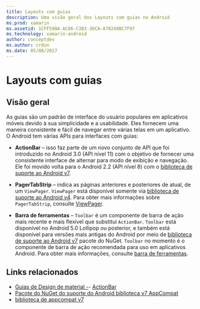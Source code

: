 ```yaml
---
title: Layouts com guias
description: Uma visão geral dos Layouts com guias no Android
ms.prod: xamarin
ms.assetid: 1CFF590A-AC86-C3B3-36CA-A70248BC7F97
ms.technology: xamarin-android
author: conceptdev
ms.author: crdun
ms.date: 05/08/2017
---
```


# <a name="tabbed-layouts"></a>Layouts com guias


## <a name="overview"></a>Visão geral

As guias são um padrão de interface do usuário populares em aplicativos móveis devido à sua simplicidade e a usabilidade. Eles fornecem uma maneira consistente e fácil de navegar entre várias telas em um aplicativo. O Android tem várias APIs para interfaces com guias: 

-   **ActionBar** &ndash; isso faz parte de um novo conjunto de API que foi introduzido no Android 3.0 (API nível 11) com o objetivo de fornecer uma consistente interface de alternar para modo de exibição e navegação. Ele foi movido volta para o Android 2.2 (API nível 8) com o [biblioteca de suporte ao Android v7](https://www.nuget.org/packages/Xamarin.Android.Support.v7.AppCompat/). 

-   **PagerTabStrip** &ndash; indica as páginas anteriores e posteriores de atual, de um `ViewPager`. `ViewPager` está disponível somente via [biblioteca de suporte ao Android v4](https://www.nuget.org/packages/Xamarin.Android.Support.v4/).
     Para obter mais informações sobre `PagerTabStrip`, consulte [ViewPager](~/android/user-interface/controls/view-pager/index.md).

-   **Barra de ferramentas** &ndash; `Toolbar` é um componente de barra de ação mais recente e mais flexível que substitui `ActionBar`. `Toolbar` está disponível no Android 5.0 Lollipop ou posterior, e também está disponível para versões mais antigas do Android por meio de [biblioteca de suporte ao Android v7](https://www.nuget.org/packages/Xamarin.Android.Support.v7.AppCompat/) pacote do NuGet. 
    `Toolbar` no momento é o componente de barra de ação recomendada para uso em aplicativos Android.
    Para obter mais informações, consulte [barra de ferramentas](~/android/user-interface/controls/tool-bar/index.md). 



## <a name="related-links"></a>Links relacionados

- [Guias de Design de material -](https://material.io/guidelines/components/tabs.html)- [ActionBar](https://developer.android.com/guide/topics/ui/actionbar.html)
- [Pacote do NuGet do suporte do Android biblioteca v7 AppCompat](https://www.nuget.org/packages/Xamarin.Android.Support.v7.AppCompat/)
- [biblioteca de appcompat v7](https://developer.android.com/tools/support-library/features.html#v7-appcompat)

